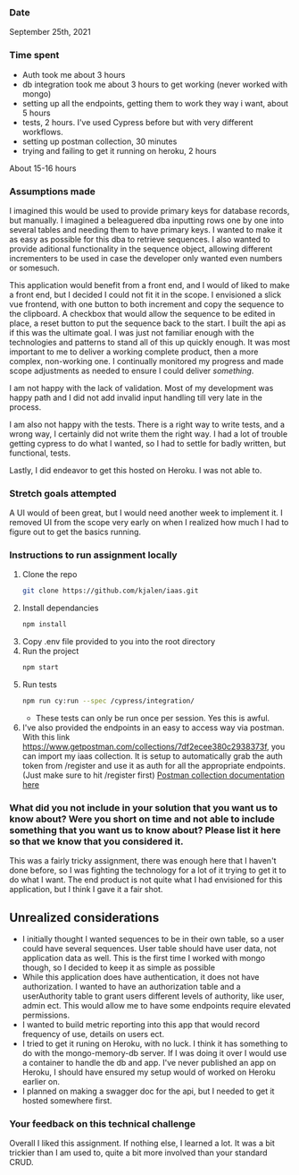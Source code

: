 





### Date 
September 25th, 2021
### Time spent 
 - Auth took me about 3 hours
 - db integration took me about 3 hours to get working (never worked with mongo)
 - setting up all the endpoints, getting them to work they way i want, about 5 hours
 - tests, 2 hours. I've used Cypress before but with very different workflows. 
 - setting up postman collection, 30 minutes
 - trying and failing to get it running on heroku, 2 hours

 About 15-16 hours
### Assumptions made 
I imagined this would be used to provide primary keys for database records, but manually. I imagined a beleaguered dba inputting rows one by one into several tables and needing them to have primary keys. I wanted to make it as easy as possible for this dba to retrieve sequences. I also wanted to provide aditional functionality in the sequence object, allowing different incrementers to be used in case the developer only wanted even numbers or somesuch.

 This application would benefit from a front end, and I would of liked to make a front end, but I decided I could not fit it in the scope. I envisioned a slick vue frontend, with one button to both increment and copy the sequence to the clipboard. A checkbox that would allow the sequence to be edited in place, a reset button to put the sequence back to the start. I built the api as if this was the ultimate goal. I was just not familiar enough with the technologies and patterns to stand all of this up quickly enough. It was most important to me to deliver a working complete product, then a more complex, non-working one. I continually monitored my progress and made scope adjustments as needed to ensure I could deliver _something_.

I am not happy with the lack of validation. Most of my development was happy path and I did not add invalid input handling till very late in the process. 

I am also not happy with the tests. There is a right way to write tests, and a wrong way, I certainly did not write them the right way. I had a lot of trouble getting cypress to do what I wanted, so I had to settle for badly written, but functional, tests.

Lastly, I did endeavor to get this hosted on Heroku. I was not able to. 
### Stretch goals attempted 
A UI would of been great, but I would need another week to implement it. I removed UI from the scope very early on when I realized how much I had to figure out to get the basics running.
### Instructions to run assignment locally 
1. Clone the repo 
    ```bash
    git clone https://github.com/kjalen/iaas.git
    ```
1. Install dependancies
    ```bash
    npm install
    ```
1. Copy .env file provided to you into the root directory
1. Run the project
    ```bash
    npm start
    ```
1. Run tests
    ```bash
    npm run cy:run --spec /cypress/integration/
    ```
    - These tests can only be run once per session. Yes this is awful.
6. I've also provided the endpoints in an easy to access way via postman. With this link https://www.getpostman.com/collections/7df2ecee380c2938373f, you can import my iaas collection. It is setup to automatically grab the auth token from /register and use it as auth for all the appropriate endpoints. (Just make sure to hit /register first)
[Postman collection documentation here](https://learning.postman.com/docs/getting-started/importing-and-exporting-data/#:~:text=To%20import%20Postman%20data%2C%20select,bring%20your%20data%20into%20Postman.)


### What did you not include in your solution that you want us to know about? Were you short on time and not able to include something that you want us to know about? Please list it here so that we know that you considered it. 
This was a fairly tricky assignment, there was enough here that I haven't done before, so I was fighting the technology for a lot of it trying to get it to do what I want. The end product is not quite what I had envisioned for this application, but I think I gave it a fair shot.

## Unrealized considerations
- I initially thought I wanted sequences to be in their own table, so a user could have several sequences. User table should have user data, not application data as well. This is the first time I worked with mongo though, so I decided to keep it as simple as possible
- While this application does have authentication, it does not have authorization. I wanted to have an authorization table and a userAuthority table to grant users different levels of authority, like user, admin ect. This would allow me to have some endpoints require elevated permissions.
- I wanted to build metric reporting into this app that would record frequency of use, details on users ect.
- I tried to get it runing on Heroku, with no luck. I think it has something to do with the mongo-memory-db server. If I was doing it over I would use a container to handle the db and app. I've never published an app on Heroku, I should have ensured my setup would of worked on Heroku earlier on.
- I planned on making a swagger doc for the api, but I needed to get it hosted somewhere first.


### Your feedback on this technical challenge 
Overall I liked this assignment. If nothing else, I learned a lot. It was a bit trickier than I am used to, quite a bit more involved than your standard CRUD. 
